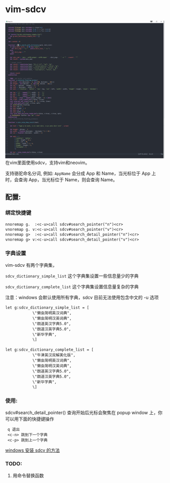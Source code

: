 # vim-sdcv
![sdcv](./sdcv_vim.gif)
在vim里面使用sdcv，支持vim和neovim。

支持骆驼命名分词, 例如: `AppName` 会分成 App 和 Name，当光标位于 App 上时，会查询 App，当光标位于 Name，则会查询 Name。

## 配置:


### 绑定快捷键
```vimscript
nnoremap g.  :<c-u>call sdcv#search_pointer("n")<cr>
vnoremap g. v:<c-u>call sdcv#search_pointer("v")<cr>
nnoremap g>  :<c-u>call sdcv#search_detail_pointer("n")<cr>
vnoremap g> v:<c-u>call sdcv#search_detail_pointer("v")<cr>
```

### 字典设置
vim-sdcv 有两个字典集， 

`sdcv_dictionary_simple_list` 这个字典集设置一些信息量少的字典

`sdcv_dictionary_complete_list` 这个字典集设置信息量复杂的字典

注意：windows 会默认使用所有字典，sdcv 目前无法使用包含中文的 -u 选项
```
let g:sdcv_dictionary_simple_list = [
			\"懒虫简明英汉词典",
			\"懒虫简明汉英词典",
			\"朗道英汉字典5.0",
			\"朗道汉英字典5.0",
			\"新华字典",
			\]

let g:sdcv_dictionary_complete_list = [
			\"牛津英汉双解美化版",
			\"懒虫简明英汉词典",
			\"懒虫简明汉英词典",
			\"朗道英汉字典5.0",
			\"朗道汉英字典5.0",
			\"新华字典",
			\]

```

### 使用:

sdcv#search_detail_pointer() 查询开始后光标会聚焦在 popup window 上，你可以用下面的快捷键操作


```
 q 退出
 <c-n> 跳到下一个字典
 <c-p> 跳到上一个字典
```


[windows 安装 sdcv 的方法](./compile-sdcv-in-msys2.md)

### TODO:
1. 用命令替换函数
